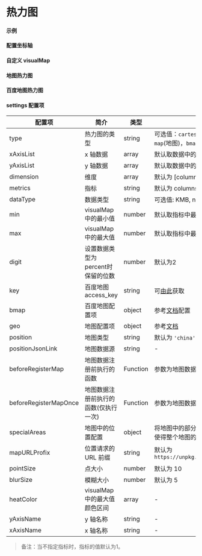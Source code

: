 # 热力图

#### 示例

<vuep template="#simple-heatmap"></vuep>

<script v-pre type="text/x-template" id="simple-heatmap">
<template>
  <ve-heatmap :data="chartData"></ve-heatmap>
</template>

<script>
  export default {
    data () {
      return {
        chartData: {
          columns: ['时间', '地点', '人数'],
          rows: [
            { '时间': '星期一', '地点': '北京', '人数': 1000 },
            { '时间': '星期二', '地点': '上海', '人数': 400 },
            { '时间': '星期三', '地点': '杭州', '人数': 800 },
            { '时间': '星期二', '地点': '深圳', '人数': 200 },
            { '时间': '星期三', '地点': '长春', '人数': 100 },
            { '时间': '星期五', '地点': '南京', '人数': 300 },
            { '时间': '星期四', '地点': '江苏', '人数': 800 },
            { '时间': '星期一', '地点': '北京', '人数': 700 },
            { '时间': '星期三', '地点': '上海', '人数': 300 },
            { '时间': '星期二', '地点': '杭州', '人数': 500 }
          ]
        }
      }
    }
  }
</script>
</script>

#### 配置坐标轴

<vuep template="#axis-settings"></vuep>

<script v-pre type="text/x-template" id="axis-settings">
<template>
  <ve-heatmap :data="chartData" :settings="chartSettings"></ve-heatmap>
</template>

<script>
  export default {
    data () {
      this.chartSettings = {
        xAxisList: ['星期一', '星期二', '星期三', '星期四', '星期五', '星期六', '星期日'],
        yAxisList: ['北京', '上海', '杭州', '深圳', '长春', '南京', '江苏']
      }
      return {
        chartData: {
          columns: ['时间', '地点', '人数'],
          rows: [
            { '时间': '星期一', '地点': '北京', '人数': 1000 },
            { '时间': '星期二', '地点': '上海', '人数': 400 },
            { '时间': '星期三', '地点': '杭州', '人数': 800 },
            { '时间': '星期二', '地点': '深圳', '人数': 200 },
            { '时间': '星期三', '地点': '长春', '人数': 100 },
            { '时间': '星期五', '地点': '南京', '人数': 300 },
            { '时间': '星期四', '地点': '江苏', '人数': 800 },
            { '时间': '星期三', '地点': '北京', '人数': 700 },
            { '时间': '星期三', '地点': '上海', '人数': 300 },
            { '时间': '星期二', '地点': '杭州', '人数': 500 }
          ]
        }
      }
    }
  }
</script>
</script>

#### 自定义 visualMap

<vuep template="#visualMap-settings"></vuep>

<script v-pre type="text/x-template" id="visualMap-settings">
<template>
  <ve-heatmap :data="chartData" :visual-map="chartVisualMap" :grid="chartGrid"></ve-heatmap>
</template>

<script>
  export default {
    data () {
      this.chartGrid = {
        right: 100
      }
      this.chartVisualMap = {
        min: 0,
        max: 1500,
        type: 'piecewise',
        right: 0,
        top: '50%'
      }
      return {
        chartData: {
          columns: ['时间', '地点', '人数'],
          rows: [
            { '时间': '星期一', '地点': '北京', '人数': 1000 },
            { '时间': '星期二', '地点': '上海', '人数': 400 },
            { '时间': '星期三', '地点': '杭州', '人数': 800 },
            { '时间': '星期二', '地点': '深圳', '人数': 200 },
            { '时间': '星期三', '地点': '长春', '人数': 100 },
            { '时间': '星期五', '地点': '南京', '人数': 300 },
            { '时间': '星期四', '地点': '江苏', '人数': 800 },
            { '时间': '星期三', '地点': '北京', '人数': 700 },
            { '时间': '星期三', '地点': '上海', '人数': 200 },
            { '时间': '星期二', '地点': '杭州', '人数': 500 }
          ]
        },
      }
    }
  }
</script>
</script>

#### 地图热力图

<vuep template="#map-heatmap"></vuep>

<script v-pre type="text/x-template" id="map-heatmap">
<template>
  <ve-heatmap :data="chartData" :settings="chartSettings"></ve-heatmap>
</template>

<script>
  export default {
    data () {
      this.chartSettings = {
        position: 'china',
        type: 'map',
        geo: {
          label: {
            emphasis: {
              show: false
            }
          },
          itemStyle: {
            normal: {
              areaColor: '#323c48',
              borderColor: '#111'
            },
            emphasis: {
              areaColor: '#2a333d'
            }
          }
        }
      }
      return {
        chartData: {
          columns: ['lat', 'lng', '人数'],
          rows: [
            { 'lat': 115.892151, 'lng': 28.676493, '人数': 1000 },
            { 'lat': 117.000923, 'lng': 36.675807, '人数': 400 },
            { 'lat': 113.665412, 'lng': 34.757975, '人数': 800 },
            { 'lat': 114.298572, 'lng': 30.584355, '人数': 200 },
            { 'lat': 112.982279, 'lng': 28.19409, '人数': 100 },
            { 'lat': 113.280637, 'lng': 23.125178, '人数': 300 },
            { 'lat': 110.33119, 'lng': 20.031971, '人数': 800 },
            { 'lat': 104.065735, 'lng': 30.659462, '人数': 700 },
            { 'lat': 108.948024, 'lng': 34.263161, '人数': 300 },
            { 'lat': 103.823557, 'lng': 36.058039, '人数': 500 }
          ]
        }
      }
    }
  }
</script>
</script>


#### 百度地图热力图

<vuep template="#bmap-heatmap"></vuep>

<script v-pre type="text/x-template" id="bmap-heatmap">
<template>
  <ve-heatmap :data="chartData" :settings="chartSettings"></ve-heatmap>
</template>

<script>
  export default {
    data () {
      this.chartSettings = {
        key: 'oBvDtR6nzWtVchkY4cLHtnah1VVZQKRK',
        bmap: {
          center: [120.14322240845, 30.236064370321],
          zoom: 14,
          roam: true
        },
        type: 'bmap'
      }
      return {
        chartData: {
          columns: ['lat', 'lng'],
          rows: [
            { 'lat': 120.14322240845, 'lng': 30.236064370321 },
            { 'lat': 120.14301682797, 'lng': 30.236035316745 },
            { 'lat': 120.14138577045, 'lng': 30.236113748704 },
            { 'lat': 120.1400398833, 'lng': 30.235973050702 },
            { 'lat': 120.13893453465, 'lng': 30.23517220446 },
            { 'lat': 120.1382899739, 'lng': 30.234062922977 },
            { 'lat': 120.13265960629, 'lng': 30.231641351722 },
            { 'lat': 120.13170681763, 'lng': 30.229925745619 },
            { 'lat': 120.13119614803, 'lng': 30.228996846637 },
            { 'lat': 120.13023980134, 'lng': 30.228226570416 }
          ]
        }
      }
    }
  }
</script>
</script>

#### settings 配置项

| 配置项 | 简介 | 类型 | 备注 |
| --- | --- | --- | --- |
| type | 热力图的类型 | string | 可选值：`cartesian`(默认值，直角坐标系), `map`(地图)，`bmap`(百度地图) |
| xAxisList | x 轴数据 | array | 默认取数据中的数据中的第一维度的数据 |
| yAxisList | y 轴数据 | array | 默认取数据中的数据中的第二维度的数据 |
| dimension | 维度 | array | 默认为 [columns[0], columns[1]] |
| metrics | 指标 | string | 默认为 columns[2] |
| dataType | 数据类型 | string | 可选值: KMB, normal, percent |
| min | visualMap 中的最小值 | number | 默认取指标中最小的数据 |
| max | visualMap 中的最大值 | number | 默认取指标中最大的数据 |
| digit | 设置数据类型为percent时保留的位数 | number | 默认为2 |
| key | 百度地图 access_key | string | 可[由此](http://lbsyun.baidu.com/apiconsole/key)获取 |
| bmap | 百度地图配置项 | object | 参考[文档](https://github.com/ecomfe/echarts/tree/master/extension/bmap#使用)配置 |
| geo |  地图配置项 |  object | 参考[文档](http://echarts.baidu.com/option.html#geo) |
| position | 地图类型 | string | 默认为 `'china'` |
| positionJsonLink | 地图数据源 | string | - |
| beforeRegisterMap | 地图数据注册前执行的函数 | Function | 参数为地图数据，需返回地图数据 |
| beforeRegisterMapOnce | 地图数据注册前执行的函数(仅执行一次) | Function | 参数为地图数据，需返回地图数据 |
| specialAreas | 地图中的位置配置 | object | 将地图中的部分区域缩放到合适的位置，可以使得整个地图的显示更加好看, 用法参考[文档](http://echarts.baidu.com/api.html#echarts.registerMap) |
| mapURLProfix | 位置请求的 URL 前缀 | string | 默认为 `https://unpkg.com/echarts@3.6.2/map/json/` |
| pointSize | 点大小 | number | 默认为 10 |
| blurSize | 模糊大小 | number | 默认为 5 |
| heatColor | visualMap 中的最大值颜色区间 | array | - |
| yAxisName | y 轴名称 | string | - |
| xAxisName | x 轴名称 | string | - |

> 备注：当不指定指标时，指标的值默认为1。

